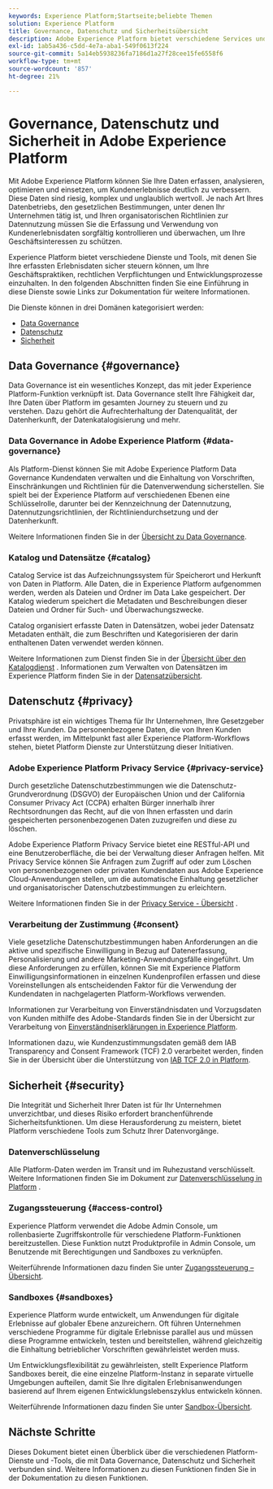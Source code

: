 ```yaml
---
keywords: Experience Platform;Startseite;beliebte Themen
solution: Experience Platform
title: Governance, Datenschutz und Sicherheitsübersicht
description: Adobe Experience Platform bietet verschiedene Services und Tools, mit denen Sie Ihre erfassten Erlebnisdaten gemäß Ihren Geschäftspraktiken, Ihren rechtlichen Verpflichtungen und Ihrem Entwicklungsprozess sicher steuern können.
exl-id: 1ab5a436-c5dd-4e7a-aba1-549f0613f224
source-git-commit: 5a14eb5938236fa7186d1a27f28cee15fe6558f6
workflow-type: tm+mt
source-wordcount: '857'
ht-degree: 21%

---
```


# Governance, Datenschutz und Sicherheit in Adobe Experience Platform

Mit Adobe Experience Platform können Sie Ihre Daten erfassen, analysieren, optimieren und einsetzen, um Kundenerlebnisse deutlich zu verbessern. Diese Daten sind riesig, komplex und unglaublich wertvoll. Je nach Art Ihres Datenbetriebs, den gesetzlichen Bestimmungen, unter denen Ihr Unternehmen tätig ist, und Ihren organisatorischen Richtlinien zur Datennutzung müssen Sie die Erfassung und Verwendung von Kundenerlebnisdaten sorgfältig kontrollieren und überwachen, um Ihre Geschäftsinteressen zu schützen.

Experience Platform bietet verschiedene Dienste und Tools, mit denen Sie Ihre erfassten Erlebnisdaten sicher steuern können, um Ihre Geschäftspraktiken, rechtlichen Verpflichtungen und Entwicklungsprozesse einzuhalten. In den folgenden Abschnitten finden Sie eine Einführung in diese Dienste sowie Links zur Dokumentation für weitere Informationen.

Die Dienste können in drei Domänen kategorisiert werden:

* [Data Governance](#governance)
* [Datenschutz   ](#privacy)
* [Sicherheit](#security)

## Data Governance {#governance}

Data Governance ist ein wesentliches Konzept, das mit jeder Experience Platform-Funktion verknüpft ist. Data Governance stellt Ihre Fähigkeit dar, Ihre Daten über Platform im gesamten Journey zu steuern und zu verstehen. Dazu gehört die Aufrechterhaltung der Datenqualität, der Datenherkunft, der Datenkatalogisierung und mehr.

### Data Governance in Adobe Experience Platform {#data-governance}

Als Platform-Dienst können Sie mit Adobe Experience Platform Data Governance Kundendaten verwalten und die Einhaltung von Vorschriften, Einschränkungen und Richtlinien für die Datenverwendung sicherstellen. Sie spielt bei der Experience Platform auf verschiedenen Ebenen eine Schlüsselrolle, darunter bei der Kennzeichnung der Datennutzung, Datennutzungsrichtlinien, der Richtliniendurchsetzung und der Datenherkunft.

Weitere Informationen finden Sie in der [Übersicht zu Data Governance](../../data-governance/home.md).

### Katalog und Datensätze {#catalog}

Catalog Service ist das Aufzeichnungssystem für Speicherort und Herkunft von Daten in Platform. Alle Daten, die in Experience Platform aufgenommen werden, werden als Dateien und Ordner im Data Lake gespeichert. Der Katalog wiederum speichert die Metadaten und Beschreibungen dieser Dateien und Ordner für Such- und Überwachungszwecke.

Catalog organisiert erfasste Daten in Datensätzen, wobei jeder Datensatz Metadaten enthält, die zum Beschriften und Kategorisieren der darin enthaltenen Daten verwendet werden können.

Weitere Informationen zum Dienst finden Sie in der [Übersicht über den Katalogdienst](../../catalog/home.md) . Informationen zum Verwalten von Datensätzen im Experience Platform finden Sie in der [Datensatzübersicht](../../catalog/datasets/overview.md).

## Datenschutz    {#privacy}

Privatsphäre ist ein wichtiges Thema für Ihr Unternehmen, Ihre Gesetzgeber und Ihre Kunden. Da personenbezogene Daten, die von Ihren Kunden erfasst werden, im Mittelpunkt fast aller Experience Platform-Workflows stehen, bietet Platform Dienste zur Unterstützung dieser Initiativen.

### Adobe Experience Platform Privacy Service {#privacy-service}

Durch gesetzliche Datenschutzbestimmungen wie die Datenschutz-Grundverordnung (DSGVO) der Europäischen Union und der California Consumer Privacy Act (CCPA) erhalten Bürger innerhalb ihrer Rechtsordnungen das Recht, auf die von Ihnen erfassten und darin gespeicherten personenbezogenen Daten zuzugreifen und diese zu löschen.

Adobe Experience Platform Privacy Service bietet eine RESTful-API und eine Benutzeroberfläche, die bei der Verwaltung dieser Anfragen helfen. Mit Privacy Service können Sie Anfragen zum Zugriff auf oder zum Löschen von personenbezogenen oder privaten Kundendaten aus Adobe Experience Cloud-Anwendungen stellen, um die automatische Einhaltung gesetzlicher und organisatorischer Datenschutzbestimmungen zu erleichtern.

Weitere Informationen finden Sie in der [Privacy Service - Übersicht](../../privacy-service/home.md) .

### Verarbeitung der Zustimmung {#consent}

Viele gesetzliche Datenschutzbestimmungen haben Anforderungen an die aktive und spezifische Einwilligung in Bezug auf Datenerfassung, Personalisierung und andere Marketing-Anwendungsfälle eingeführt. Um diese Anforderungen zu erfüllen, können Sie mit Experience Platform Einwilligungsinformationen in einzelnen Kundenprofilen erfassen und diese Voreinstellungen als entscheidenden Faktor für die Verwendung der Kundendaten in nachgelagerten Platform-Workflows verwenden.

Informationen zur Verarbeitung von Einverständnisdaten und Vorzugsdaten von Kunden mithilfe des Adobe-Standards finden Sie in der Übersicht zur Verarbeitung von [Einverständniserklärungen in Experience Platform](./consent/adobe/overview.md).

Informationen dazu, wie Kundenzustimmungsdaten gemäß dem IAB Transparency and Consent Framework (TCF) 2.0 verarbeitet werden, finden Sie in der Übersicht über die Unterstützung von [IAB TCF 2.0 in Platform](./consent/iab/overview.md).

## Sicherheit {#security}

Die Integrität und Sicherheit Ihrer Daten ist für Ihr Unternehmen unverzichtbar, und dieses Risiko erfordert branchenführende Sicherheitsfunktionen. Um diese Herausforderung zu meistern, bietet Platform verschiedene Tools zum Schutz Ihrer Datenvorgänge.

### Datenverschlüsselung

Alle Platform-Daten werden im Transit und im Ruhezustand verschlüsselt. Weitere Informationen finden Sie im Dokument zur [Datenverschlüsselung in Platform](./encryption.md) .

### Zugangssteuerung {#access-control}

Experience Platform verwendet die Adobe Admin Console, um rollenbasierte Zugriffskontrolle für verschiedene Platform-Funktionen bereitzustellen. Diese Funktion nutzt Produktprofile in Admin Console, um Benutzende mit Berechtigungen und Sandboxes zu verknüpfen.

Weiterführende Informationen dazu finden Sie unter [Zugangssteuerung – Übersicht](../../access-control/home.md).

### Sandboxes {#sandboxes}

Experience Platform wurde entwickelt, um Anwendungen für digitale Erlebnisse auf globaler Ebene anzureichern. Oft führen Unternehmen verschiedene Programme für digitale Erlebnisse parallel aus und müssen diese Programme entwickeln, testen und bereitstellen, während gleichzeitig die Einhaltung betrieblicher Vorschriften gewährleistet werden muss.

Um Entwicklungsflexibilität zu gewährleisten, stellt Experience Platform Sandboxes bereit, die eine einzelne Platform-Instanz in separate virtuelle Umgebungen aufteilen, damit Sie Ihre digitalen Erlebnisanwendungen basierend auf Ihrem eigenen Entwicklungslebenszyklus entwickeln können.

Weiterführende Informationen dazu finden Sie unter [Sandbox-Übersicht](../../sandboxes/home.md).

## Nächste Schritte

Dieses Dokument bietet einen Überblick über die verschiedenen Platform-Dienste und -Tools, die mit Data Governance, Datenschutz und Sicherheit verbunden sind. Weitere Informationen zu diesen Funktionen finden Sie in der Dokumentation zu diesen Funktionen.
